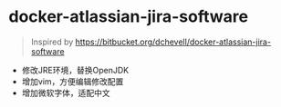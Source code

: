 # docker-atlassian-jira-software

> Inspired by https://bitbucket.org/dchevell/docker-atlassian-jira-software

- 修改JRE环境，替换OpenJDK
- 增加vim，方便编辑修改配置
- 增加微软字体，适配中文

